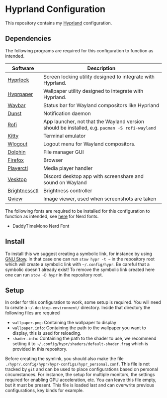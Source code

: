 # Hyprland Configuration

This repository contains my [Hyprland](https://hyprland.org/) configuration.

## Dependencies

The following programs are required for this configuration to function as intended.

| Software | Description |
|----------|-------------|
| [Hyprlock](https://github.com/hyprwm/hyprlock) | Screen locking utility designed to integrate with Hyprland. |
| [Hyprpaper](https://github.com/hyprwm/hyprpaper) | Wallpaper utility designed to integrate with Hyprland. | 
| [Waybar](https://github.com/Alexays/Waybar) | Status bar for Wayland compositors like Hyprland |
| [Dunst](https://github.com/dunst-project/dunst) | Notification daemon |
| [Rofi](https://github.com/in0ni/rofi-wayland) | App launcher, not that the Wayland version should be installed, e.g. `pacman -S rofi-wayland` |
| [Kitty](https://github.com/kovidgoyal/kitty) | Terminal emulator |
| [Wlogout](https://github.com/ArtsyMacaw/wlogout) | Logout menu for Wayland compositors. |
| [Dolphin](https://github.com/KDE/dolphin) | File manager GUI |
| [Firefox](https://www.mozilla.org/en-US/firefox/new/) | Browser | 
| [Playerctl](https://github.com/altdesktop/playerctl) | Media player handler |
| [Vesktop](https://github.com/Vencord/Vesktop) | Discord desktop app with screenshare and sound on Wayland | 
| [Brightnessctl](https://github.com/Hummer12007/brightnessctl) | Brightness controller |
| [Qview](https://github.com/jurplel/qView) | Image viewer, used when screenshots are taken |

The following fonts are required to be installed for this configuration to function as intended, 
see [here](https://www.nerdfonts.com/font-downloads) for Nerd fonts.

- DaddyTimeMono Nerd Font

## Install

To install this we suggest creating a symbolic link, for instance by using [GNU Stow](https://www.gnu.org/software/stow/).
In that case one can run `stow hypr -t ~` in the repository root which will create a symbolic link with `~/.config/hypr`. 
Be careful that a symbolic doesn't already exist! To remove the symbolic link created here 
one can run `stow -D hypr` in the repository root.

## Setup 

In order for this configuration to work, some setup is required. You will need to create 
a `~/.desktop-environment/` directory. Inside that directory the following files are required

- `wallpaper.png`: Containing the wallpaper to display
- `wallpaper.info`: Containing the path to the wallpaper you want to display, this 
    is used for reloading.
- `shader.info`: Containing the path to the shader to use, we recommend setting 
    it to `~/.config/hypr/shaders/default-shader.frag` which is provided in this 
    repository.

Before creating the symlink, you should also make the file `./hypr/.config/hypr/hypr-configs/hypr_personal.conf`. This file is not tracked by `git` and can
be used to place configurations based on personal circumstances. For instance, the setup for multiple monitors, the settings required for enabling GPU acceleration, etc. You can 
leave this file empty, but it must be present. This file is loaded last and 
can overwrite previous configurations, key binds for example.
